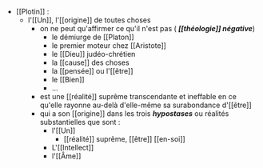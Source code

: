 - [[Plotin]] : 
	- l'[[Un]], l'[[origine]] de toutes choses
	  - on ne peut qu'affirmer ce qu'il n'est pas ( ***[[théologie]] négative***)
	    - le démiurge de [[Platon]]
	    - le premier moteur chez [[Aristote]]
	    - le [[Dieu]] judéo-chrétien
	    - la [[cause]] des choses
	    - la [[pensée]] ou l'[[être]]
	    - le [[Bien]]
	    - ...
	  - est une [[réalité]] suprême transcendante et ineffable en ce qu'elle rayonne au-delà d'elle-même sa surabondance d'[[être]]
	  - qui a son [[origine]] dans les trois ***hypostases*** ou réalités substantielles que sont :
	    - l'[[Un]]
	      - [[réalité]] suprême, [[être]] [[en-soi]]
	    - L'[[Intellect]]
	    - l'[[Âme]]